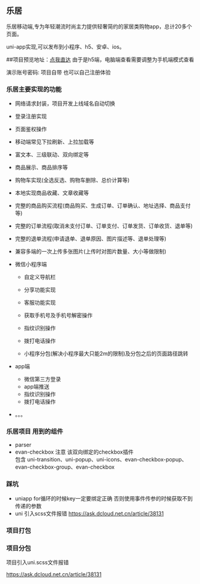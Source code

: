 ## 乐居
乐居移动端,专为年轻潮流时尚主力提供轻奢简约的家居类购物app，总计20多个页面。

uni-app实现,可以发布到小程序、h5、安卓、ios。

##项目预览地址：[点我直达](http://xm.jwyt.cloud)
由于是h5端，电脑端查看需要调整为手机端模式查看

演示账号密码: 项目自带   也可以自己注册体验

###  乐居主要实现的功能

+ 网络请求封装，项目开发上线域名自动切换

+ 登录注册实现

+ 页面鉴权操作

+ 移动端常见下拉刷新、上拉加载等

+ 富文本、三级联动、双向绑定等

+ 商品展示、商品排序等

+ 购物车实现(全选反选、购物车删除、总价计算等)

+ 本地实现商品收藏、文章收藏等

+ 完整的商品购买流程(商品购买、生成订单、订单确认、地址选择、商品支付等)

+ 完整的订单流程(取消未支付订单、订单支付、订单发货、订单收货、退单等)

+ 完整的退单流程(申请退单、退单原因、图片描述等、退单处理等)

+ 兼容多端的一次上传多张图片(上传时对图片数量、大小等做限制)

+ 微信小程序端

  - 自定义导航栏

  -  分享功能实现
  - 客服功能实现
  - 获取手机号及手机号解密操作
  - 指纹识别操作
  - 拨打电话操作
  - 小程序分包(解决小程序最大只能2m的限制)及分包之后的页面路径跳转

+ app端

  - 微信第三方登录
  - app端推送
  - 指纹识别操作
  - 拨打电话操作

+ 。。。



### 乐居项目 用到的组件

+ parser 
+ evan-checkbox 
注意 该双向绑定的checkbox插件  
包含 uni-transition、uni-popup、uni-icons、evan-checkbox-popup、evan-checkbox-group、evan-checkbox

### 踩坑
 + uniapp for循环的时候key一定要绑定正确 否则使用事件传参的时候获取不到传递的参数
 + uni 引入scss文件报错  https://ask.dcloud.net.cn/article/38131
### 项目打包

### 项目分包

项目引入uni.scss文件报错

https://ask.dcloud.net.cn/article/38131